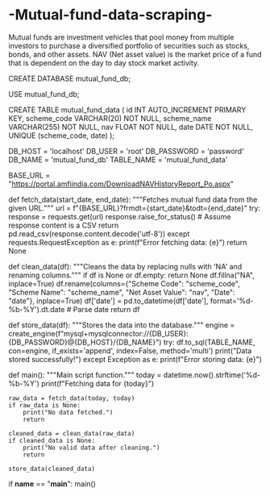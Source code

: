 # -Mutual-fund-data-scraping-
Mutual funds are investment vehicles that pool money from multiple investors to purchase a diversified portfolio of securities such as stocks, bonds, and other assets. NAV (Net asset value) is the market price of a fund that is dependent on the day to day stock market activity.


CREATE DATABASE mutual_fund_db;

USE mutual_fund_db;

CREATE TABLE mutual_fund_data (
    id INT AUTO_INCREMENT PRIMARY KEY,
    scheme_code VARCHAR(20) NOT NULL,
    scheme_name VARCHAR(255) NOT NULL,
    nav FLOAT NOT NULL,
    date DATE NOT NULL,
    UNIQUE (scheme_code, date)
);

DB_HOST = 'localhost'
DB_USER = 'root'
DB_PASSWORD = 'password'
DB_NAME = 'mutual_fund_db'
TABLE_NAME = 'mutual_fund_data'


BASE_URL = "https://portal.amfiindia.com/DownloadNAVHistoryReport_Po.aspx"

def fetch_data(start_date, end_date):
    """Fetches mutual fund data from the given URL."""
    url = f"{BASE_URL}?frmdt={start_date}&todt={end_date}"
    try:
        response = requests.get(url)
        response.raise_for_status()
        # Assume response content is a CSV
        return pd.read_csv(response.content.decode('utf-8'))
    except requests.RequestException as e:
        print(f"Error fetching data: {e}")
        return None

def clean_data(df):
    """Cleans the data by replacing nulls with 'NA' and renaming columns."""
    if df is None or df.empty:
        return None
    df.fillna("NA", inplace=True)
    df.rename(columns={"Scheme Code": "scheme_code", "Scheme Name": "scheme_name", "Net Asset Value": "nav", "Date": "date"}, inplace=True)
    df['date'] = pd.to_datetime(df['date'], format='%d-%b-%Y').dt.date  # Parse date
    return df


def store_data(df):
    """Stores the data into the database."""
    engine = create_engine(f"mysql+mysqlconnector://{DB_USER}:{DB_PASSWORD}@{DB_HOST}/{DB_NAME}")
    try:
        df.to_sql(TABLE_NAME, con=engine, if_exists='append', index=False, method='multi')
        print("Data stored successfully!")
    except Exception as e:
        print(f"Error storing data: {e}")

def main():
    """Main script function."""
    today = datetime.now().strftime('%d-%b-%Y')
    print(f"Fetching data for {today}")
    

    raw_data = fetch_data(today, today)
    if raw_data is None:
        print("No data fetched.")
        return

    cleaned_data = clean_data(raw_data)
    if cleaned_data is None:
        print("No valid data after cleaning.")
        return
    
    store_data(cleaned_data)

if __name__ == "__main__":
    main()
